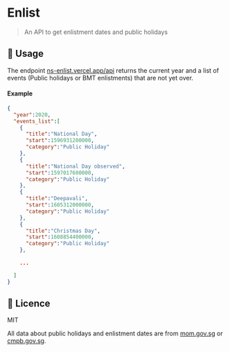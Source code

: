 # Enlist
> An API to get enlistment dates and public holidays

## 🤔 Usage

The endpoint [ns-enlist.vercel.app/api](https://ns-enlist.vercel.app/api) returns the current year and a list of events (Public holidays or BMT enlistments) that are not yet over.

#### Example

```json
{
  "year":2020,
  "events_list":[
    {
      "title":"National Day",
      "start":1596931200000,
      "category":"Public Holiday"
    },
    {
      "title":"National Day observed",
      "start":1597017600000,
      "category":"Public Holiday"
    },
    {
      "title":"Deepavali",
      "start":1605312000000,
      "category":"Public Holiday"
    },
    {
      "title":"Christmas Day",
      "start":1608854400000,
      "category":"Public Holiday"
    },
    
    ...

  ]
}
```

## 📜 Licence
MIT

All data about public holidays and enlistment dates are from [mom.gov.sg](https://www.mom.gov.sg/employment-practices/public-holidays) or [cmpb.gov.sg](https://www.cmpb.gov.sg/web/portal/cmpb/home/before-ns/enlistment-dates).
